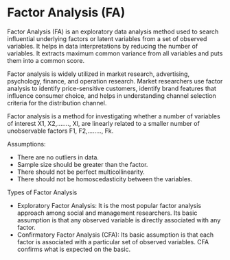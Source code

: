 <h1>Factor Analysis (FA)</h1>

Factor Analysis (FA) is an exploratory data analysis method used to search influential underlying factors or latent variables from a set of observed variables. It helps in data interpretations by reducing the number of variables. It extracts maximum common variance from all variables and puts them into a common score.

Factor analysis is widely utilized in market research, advertising, psychology, finance, and operation research. Market researchers use factor analysis to identify price-sensitive customers, identify brand features that influence consumer choice, and helps in understanding channel selection criteria for the distribution channel.



Factor analysis is a method for investigating whether a number of variables of interest X1, X2,……., Xl, are linearly related to a smaller number of unobservable factors F1, F2,..……, Fk.



Assumptions:
- There are no outliers in data.
- Sample size should be greater than the factor.
- There should not be perfect multicollinearity.
- There should not be homoscedasticity between the variables.


Types of Factor Analysis
- Exploratory Factor Analysis: It is the most popular factor analysis approach among social and management researchers. Its basic assumption is that any observed variable is directly associated with any factor.
- Confirmatory Factor Analysis (CFA): Its basic assumption is that each factor is associated with a particular set of observed variables. CFA confirms what is expected on the basic.